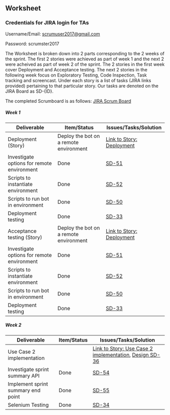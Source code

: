 ## Worksheet

### Credentials for JIRA login for TAs
Username/Email: scrumuser2017@gmail.com

Password: scrumster2017

The Worksheet is broken down into 2 parts corresponding to the 2 weeks of the sprint. The first 2 stories were achieved as part of week 1 and the next 2 were acheived as part of week 2 of the sprint. The 2 stories in the first week cover Deployment and Acceptance testing. The next 2 stories in the following week focus on Exploratory Testing, Code Inspection, Task tracking and screencast. Under each story is a list of tasks (JIRA links provided) pertaining to that particular story. Our tasks are denoted on the JIRA Board as SD-{ID}.

The completed Scrumboard is as follows: [JIRA Scrum Board](https://scrumster.atlassian.net/secure/RapidBoard.jspa?rapidView=2&view=detail&selectedIssue=SD-46)

##### Week 1

| Deliverable   | Item/Status   |  Issues/Tasks/Solution
| ------------- | ------------  |  ------------
| Deployment (Story)      | Deploy the bot on a remote environment          | [Link to Story: Deployment](https://scrumster.atlassian.net/browse/SD-47)
| Investigate options for remote environment     | Done             | [SD-51](https://scrumster.atlassian.net/browse/SD-51)
| Scripts to instantiate environment     | Done             |  [SD-52](https://scrumster.atlassian.net/browse/SD-52)
| Scripts to run bot in environment      | Done             |  [SD-50](https://scrumster.atlassian.net/browse/SD-50)
| Deployment testing      | Done             |  [SD-33](https://scrumster.atlassian.net/browse/SD-33)
| Acceptance testing (Story)      | Deploy the bot on a remote environment          | [Link to Story: Deployment](https://scrumster.atlassian.net/browse/SD-47)
| Investigate options for remote environment     | Done             | [SD-51](https://scrumster.atlassian.net/browse/SD-51)
| Scripts to instantiate environment     | Done             |  [SD-52](https://scrumster.atlassian.net/browse/SD-52)
| Scripts to run bot in environment      | Done             |  [SD-50](https://scrumster.atlassian.net/browse/SD-50)
| Deployment testing      | Done             |  [SD-33](https://scrumster.atlassian.net/browse/SD-33)

##### Week 2

| Deliverable   | Item/Status   |  Issues/Tasks/Solution
| ------------- | ------------  |  ------------
| Use Case 2 implementation     |           | [Link to Story: Use Case 2 implementation](https://scrumster.atlassian.net/browse/SD-48), [Design SD-36](https://scrumster.atlassian.net/browse/SD-36)
| Investigate sprint summary API    | Done             |   [SD-54](https://scrumster.atlassian.net/browse/SD-54)
| Implement sprint summary end point     | Done            |  [SD-55](https://scrumster.atlassian.net/browse/SD-55)
| Selenium Testing      | Done             | [SD-34](https://scrumster.atlassian.net/browse/SD-34)


